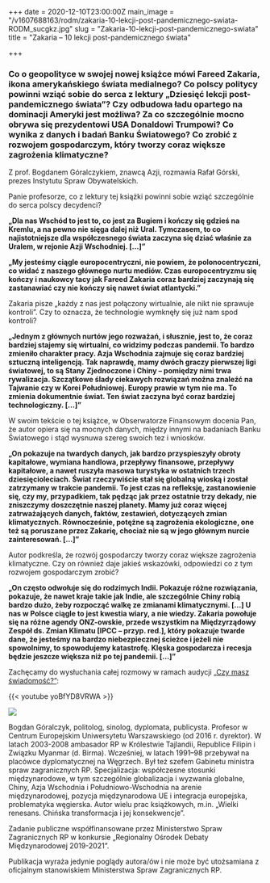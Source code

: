 +++
date = 2020-12-10T23:00:00Z
main_image = "/v1607688163/rodm/zakaria-10-lekcji-post-pandemicznego-swiata-RODM_sucgkz.jpg"
slug = "Zakaria-10-lekcji-post-pandemicznego-swiata"
title = "Zakaria – 10 lekcji post-pandemicznego świata"

+++
### **Co o geopolityce w swojej nowej książce mówi Fareed Zakaria, ikona amerykańskiego świata medialnego? Co polscy politycy powinni wziąć sobie do serca z lektury „Dziesięć lekcji post-pandemicznego świata”? Czy odbudowa ładu opartego na dominacji Ameryki jest możliwa? Za co szczególnie mocno obrywa się prezydentowi USA Donaldowi Trumpowi? Co wynika z danych i badań Banku Światowego? Co zrobić z rozwojem gospodarczym, który tworzy coraz większe zagrożenia klimatyczne?**

Z prof. Bogdanem Góralczykiem, znawcą Azji, rozmawia Rafał Górski, prezes Instytutu Spraw Obywatelskich.

Panie profesorze, co z lektury tej książki powinni sobie wziąć szczególnie do serca polscy decydenci?

**„Dla nas Wschód to jest to, co jest za Bugiem i kończy się gdzieś na Kremlu, a na pewno nie sięga dalej niż Ural. Tymczasem, to co najistotniejsze dla współczesnego świata zaczyna się dziać właśnie za Uralem, w rejonie Azji Wschodniej. \[…\]”**

**„My jesteśmy ciągle europocentryczni, nie powiem, że polonocentryczni, co widać z naszego głównego nurtu mediów. Czas europocentryzmu się kończy i naukowcy tacy jak Fareed Zakaria coraz bardziej zaczynają się zastanawiać czy nie kończy się nawet świat atlantycki.”**

Zakaria pisze „każdy z nas jest połączony wirtualnie, ale nikt nie sprawuje kontroli”. Czy to oznacza, że technologie wymknęły się już nam spod kontroli?

**„Jednym z głównych nurtów jego rozważań, i słusznie, jest to, że coraz bardziej stajemy się wirtualni, co widzimy podczas pandemii. To bardzo zmieniło charakter pracy. Azja Wschodnia zajmuje się coraz bardziej sztuczną inteligencją. Tak naprawdę, mamy dwóch graczy pierwszej ligi światowej, to są Stany Zjednoczone i Chiny – pomiędzy nimi trwa rywalizacja. Szczątkowe ślady ciekawych rozwiązań można znaleźć na Tajwanie czy w Korei Południowej. Europy prawie w tym nie ma. To zmienia dokumentnie świat. Ten świat zaczyna być coraz bardziej technologiczny. \[…\]”**

W swoim tekście o tej książce, w Obserwatorze Finansowym docenia Pan, że autor opiera się na mocnych danych, między innymi na badaniach Banku Światowego i stąd wysnuwa szereg swoich tez i wniosków.

**„On pokazuje na twardych danych, jak bardzo przyspieszyły obroty kapitałowe, wymiana handlowa, przepływy finansowe, przepływy kapitałowe, a nawet ruszyła masowa turystyka w ostatnich trzech dziesięcioleciach. Świat rzeczywiście stał się globalną wioską i został zatrzymany w trakcie pandemii. To jest czas na refleksję, zastanowienie się, czy my, przypadkiem, tak pędząc jak przez ostatnie trzy dekady, nie zniszczymy doszczętnie naszej planety. Mamy już coraz więcej zatrważających danych, faktów, zestawień, dotyczących zmian klimatycznych. Równocześnie, potężne są zagrożenia ekologiczne, one też są poruszane przez Zakarię, chociaż nie są w jego głównym nurcie zainteresowań. \[…\]”**

Autor podkreśla, że rozwój gospodarczy tworzy coraz większe zagrożenia klimatyczne. Czy on również daje jakieś wskazówki, odpowiedzi co z tym rozwojem gospodarczym zrobić?

**„On często odwołuje się do rodzimych Indii. Pokazuje różne rozwiązania, pokazuje, że nawet kraje takie jak Indie, ale szczególnie Chiny robią bardzo dużo, żeby rozpocząć walkę ze zmianami klimatycznymi. \[…\] U nas w Polsce ciągle to jest kwestia wiary, a nie wiedzy. Zakaria powołuje się na różne agendy ONZ-owskie, przede wszystkim na Międzyrządowy Zespół ds. Zmian Klimatu \[IPCC – przyp. red.\], który pokazuje twarde dane, że jesteśmy na bardzo niebezpiecznej ścieżce i jeżeli nie spowolnimy, to spowodujemy katastrofę. Klęska gospodarcza i recesja będzie jeszcze większa niż po tej pandemii. \[…\]”**

Zachęcamy do wysłuchania całej rozmowy w ramach audycji [„Czy masz świadomość?”](https://instytutsprawobywatelskich.pl/zakaria-10-lekcji-post-pandemicznego-swiata/ "https://instytutsprawobywatelskich.pl/zakaria-10-lekcji-post-pandemicznego-swiata/"):

{{< youtube yoBfYD8VRWA >}}

![](https://res.cloudinary.com/inspro/image/upload/v1607688824/rodm/bogdan-goralczyk_fu1zpi.jpg)

Bogdan Góralczyk, politolog, sinolog, dyplomata, publicysta. Profesor w Centrum Europejskim Uniwersytetu Warszawskiego (od 2016 r. dyrektor). W latach 2003-2008 ambasador RP w Królestwie Tajlandii, Republice Filipin i Związku Myanmar (d. Birma). Wcześniej, w latach 1991–98 przebywał na placówce dyplomatycznej na Węgrzech. Był też szefem Gabinetu ministra spraw zagranicznych RP. Specjalizacja: współczesne stosunki międzynarodowe, w tym szczególnie globalizacja i wyzwania globalne, Chiny, Azja Wschodnia i Południowo-Wschodnia na arenie międzynarodowej, pozycja międzynarodowa UE i integracja europejska, problematyka węgierska. Autor wielu prac książkowych, m.in. „Wielki renesans. Chińska transformacja i jej konsekwencje”.

Zadanie publiczne współfinansowane przez Ministerstwo Spraw Zagranicznych RP w konkursie „Regionalny Ośrodek Debaty Międzynarodowej 2019-2021”.

Publikacja wyraża jedynie poglądy autora/ów i nie może być utożsamiana z oficjalnym stanowiskiem Ministerstwa Spraw Zagranicznych RP.